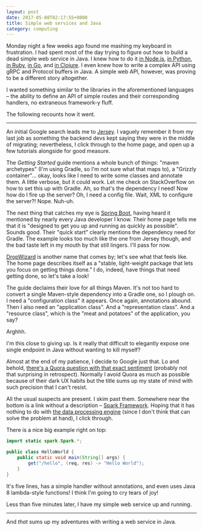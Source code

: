 ```yaml
---
layout: post
date: 2017-05-08T02:17:55+0800
title: Simple web services and Java
category: computing
---
```


Monday night a few weeks ago found me mashing my keyboard in frustration. I had
spent most of the day trying to figure out how to build a dead simple web
service in Java. I knew how to do it [in Node.js][express], [in Python][flask],
[in Ruby][sinatra], [in Go][go-mux], and [in Clojure][ring]. I even knew how to
write a complex API using gRPC and Protocol buffers in Java. A simple web API,
however, was proving to be a different story altogether.

I wanted something similar to the libraries in the aforementioned languages –
the ability to define an API of simple routes and their corresponding handlers,
no extraneous framework-y fluff.

The following recounts how it went.

***

An initial Google search leads me to [Jersey][]. I vaguely remember it from my
last job as something the backend devs kept saying they were in the middle of
migrating; nevertheless, I click through to the home page, and open up a few
tutorials alongside for good measure.

The _Getting Started_ guide mentions a whole bunch of things: "maven
archetypes" (I'm using Gradle, so I'm not sure what that maps to), a "Grizzly
container"… okay, looks like I need to write some classes and annotate them. A
little verbose, but it could work. Let me check on StackOverflow on how to set
this up with Gradle. Ah, so that's the dependency I need! Now how do I fire up
the server? Oh, I need a config file.  Wait, XML to configure the server?!
Nope. Nuh-uh.

The next thing that catches my eye is [Spring Boot][], having heard it
mentioned by nearly every Java developer I know. Their home page tells me that
it is "designed to get you up and running as quickly as possible". Sounds good.
Their "quick start" clearly mentions the dependency need for Gradle. The
example looks too much like the one from Jersey though, and the bad taste left
in my mouth by that still lingers. I'll pass for now.

[DropWizard][] is another name that comes by; let's see what that feels like.
The home page describes itself as a "stable, light-weight package that lets you
focus on getting things done." I do, indeed, have things that need getting
done, so let's take a look!

The guide declaims their love for all things Maven. It's not too hard to
convert a single Maven-style dependency into a Gradle one, so I plough on. I
need a "configuration class" it appears. Once again, annotations abound. Then I
also need an "application class". And a "representation class". And a "resource
class", which is the "meat and potatoes" of the application, you say?

Arghhh.

I'm this close to giving up. Is it really that difficult to elegantly expose
one single endpoint in Java without wanting to kill myself?

Almost at the end of my patience, I decide to Google just that. Lo and behold,
[there's a Quora question with that exact sentiment][quora-link] (probably not
that surprising in retrospect). Normally I avoid Quora as much as possible
because of their dark UX habits but the title sums up my state of mind with
such precision that I can't resist.

All the usual suspects are present. I skim past them. Somewhere near the bottom
is a link without a description – [Spark Framework][]. Hoping that it has
nothing to do with [the data processing engine][apache-spark] (since I don't
think that can solve the problem at hand), I click through.

There is a nice big example right on top:

```java
import static spark.Spark.*;

public class HelloWorld {
    public static void main(String[] args) {
        get("/hello", (req, res) -> "Hello World");
    }
}
```

It's five lines, has a simple handler without annotations, and even uses Java 8
lambda-style functions! I think I'm going to cry tears of joy!

Less than five minutes later, I have my simple web service up and running.

***

And _that_ sums up my adventures with writing a web service in Java.

[express]: https://expressjs.com/
[flask]: http://flask.pocoo.org/
[sinatra]: http://www.sinatrarb.com/
[go-mux]: https://golang.org/pkg/net/http/#example_ServeMux_Handle
[ring]: https://github.com/ring-clojure/ring
[Jersey]: https://jersey.java.net/
[Spring Boot]: https://projects.spring.io/spring-boot/
[DropWizard]: http://www.dropwizard.io/
[quora-link]: https://www.quora.com/How-can-I-write-a-small-Java-REST-API-without-killing-myself
[Spark Framework]: http://sparkjava.com/
[apache-spark]: http://spark.apache.org/
